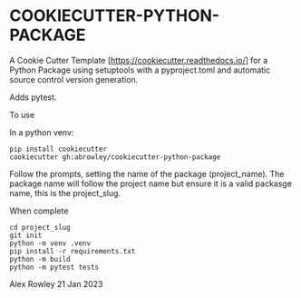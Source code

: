 # COOKIECUTTER-PYTHON-PACKAGE

A Cookie Cutter Template [https://cookiecutter.readthedocs.io/] for a Python Package
using setuptools with a pyproject.toml and automatic source control version generation.

Adds pytest.

To use

In a python venv:

```
pip install cookiecutter
cookiecutter gh:abrowley/cookiecutter-python-package
```

Follow the prompts, setting the name of the package (project_name). The package name will follow the project name but ensure it is a valid packasge name, this is the project_slug.

When complete

```
cd project_slug
git init
python -m venv .venv
pip install -r requirements.txt
python -m build
python -m pytest tests
```

Alex Rowley
21 Jan 2023
